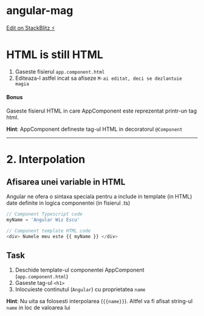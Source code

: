 # angular-mag

[Edit on StackBlitz ⚡️](https://stackblitz.com/edit/angular-mag)

# HTML is still HTML
1. Gaseste fisierul `app.component.html`
1. Editeaza-l astfel incat sa afiseze `M-ai editat, deci se dezlantuie magia`

#### Bonus
Gaseste fisierul HTML in care AppComponent este reprezentat printr-un tag html.

**Hint**: AppComponent defineste tag-ul HTML in decoratorul `@Component`
___
# 2. Interpolation
## Afisarea unei variable in HTML
Angular ne ofera o sintaxa speciala pentru a include in template (in HTML) date definite in logica componentei (in fisierul .ts)

```javascript
// Component Typescript code
myName = 'Angular Wiz Escu'

// Component template HTML code
<div> Numele meu este {{ myName }} </div>
```

## Task
1. Deschide template-ul componentei AppComponent (`app.component.html`)
1. Gaseste tag-ul `<h1>`
1. Inlocuieste continutul (`Angular`) cu proprietatea `name`

**Hint**: Nu uita sa folosesti interpolarea (`{{name}}`). Altfel va fi afisat string-ul `name` in loc de valoarea lui
